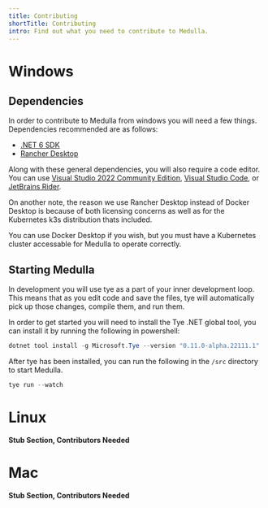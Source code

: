 ```yaml
---
title: Contributing
shortTitle: Contributing
intro: Find out what you need to contribute to Medulla.
---
```

# Windows
## Dependencies
In order to contribute to Medulla from windows you will need a few things. Dependencies recommended are as follows:

- [.NET 6 SDK](https://dotnet.microsoft.com/en-us/download/dotnet/6.0)
- [Rancher Desktop](https://rancherdesktop.io/)

Along with these general dependencies, you will also require a code editor. You can use [Visual Studio 2022 Community Edition](https://visualstudio.microsoft.com/vs/preview/), [Visual Studio Code](https://code.visualstudio.com/), or [JetBrains Rider](https://www.jetbrains.com/rider/).

On another note, the reason we use Rancher Desktop instead of Docker Desktop is because of both licensing concerns as well as for the Kubernetes k3s distribution thats included.

You can use Docker Desktop if you wish, but you must have a Kubernetes cluster accessable for Medulla to operate correctly.

## Starting Medulla
In development you will use tye as a part of your inner development loop. This means that as you edit code and save the files, tye will automatically pick up those changes, compile them, and run them.

In order to get started you will need to install the Tye .NET global tool, you can install it by running the following in powershell:
```powershell
dotnet tool install -g Microsoft.Tye --version "0.11.0-alpha.22111.1"
```

After tye has been installed, you can run the following in the `/src` directory to start Medulla.
```powershell
tye run --watch
```

# Linux
**Stub Section, Contributors Needed**
# Mac
**Stub Section, Contributors Needed**

